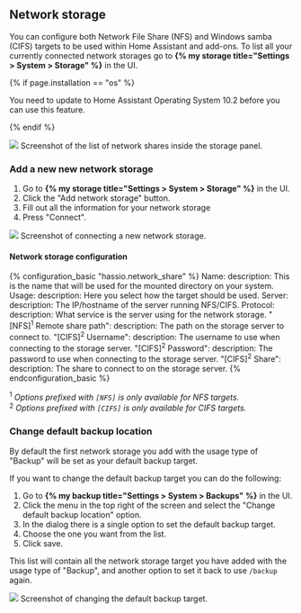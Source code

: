## Network storage

You can configure both Network File Share (NFS) and Windows samba (CIFS) targets to be used within Home Assistant and add-ons.
To list all your currently connected network storages go to **{% my storage title="Settings > System > Storage" %}** in the UI.

{% if page.installation == "os" %}

<div class='note'>
  You need to update to Home Assistant Operating System 10.2 before you can use this feature.
</div>

{% endif %}

<p class='img'>
  <picture>
    <source srcset="/images/screenshots/network-storage/list_dark.png" media="(prefers-color-scheme: dark)">
    <img src="/images/screenshots/network-storage/list_light.png">
  </picture>
  Screenshot of the list of network shares inside the storage panel.
</p>

### Add a new new network storage

1. Go to **{% my storage title="Settings > System > Storage" %}** in the UI.
1. Click the "Add network storage" button.
1. Fill out all the information for your network storage
1. Press "Connect".

<p class='img'>
  <picture>
    <source srcset="/images/screenshots/network-storage/connect_dark.png" media="(prefers-color-scheme: dark)">
    <img src="/images/screenshots/network-storage/connect_light.png">
  </picture>
  Screenshot of connecting a new network storage.
</p>

#### Network storage configuration

{% configuration_basic "hassio.network_share" %}
Name:
  description: This is the name that will be used for the mounted directory on your system.
Usage:
  description: Here you select how the target should be used.
Server:
  description: The IP/hostname of the server running NFS/CIFS.
Protocol:
  description: What service is the server using for the network storage.
"[NFS]<sup>1</sup> Remote share path":
  description: The path on the storage server to connect to.
"[CIFS]<sup>2</sup> Username":
  description: The username to use when connecting to the storage server.
"[CIFS]<sup>2</sup> Password":
  description: The password to use when connecting to the storage server.
"[CIFS]<sup>2</sup> Share":
  description: The share to connect to on the storage server.
{% endconfiguration_basic %}

<sup>1</sup> _Options prefixed with `[NFS]` is only available for NFS targets._<br>
<sup>2</sup> _Options prefixed with `[CIFS]` is only available for CIFS targets._

### Change default backup location

By default the first network storage you add with the usage type of "Backup" will be set as your default backup target.

If you want to change the default backup target you can do the following:

1. Go to **{% my backup title="Settings > System > Backups" %}** in the UI.
1. Click the menu in the top right of the screen and select the "Change default backup location" option.
1. In the dialog there is a single option to set the default backup target.
1. Choose the one you want from the list.
1. Click save.

This list will contain all the network storage target you have added with the usage type of "Backup", and another option to set it back to use `/backup` again.

<p class='img'>
  <picture>
    <source srcset="/images/screenshots/network-storage/change_backup_dark.png" media="(prefers-color-scheme: dark)">
    <img src="/images/screenshots/network-storage/change_backup_light.png">
  </picture>
  Screenshot of changing the default backup target.
</p>
